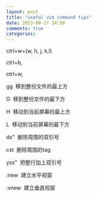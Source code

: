 ```yaml
---
layout: post
title: "useful vim command tips"
date: 2013-08-17 14:50
comments: true
categories:
---
```

ctrl+w+(w, h, j, k,l)

ctrl+b,

ctrl+w,

gg&nbsp;&nbsp;移到整份文件的最上方

G&nbsp;&nbsp;移到整份文件的最下方

H&nbsp;&nbsp;移动到当前屏幕的最上方

L&nbsp;&nbsp;移动到当前屏幕的最下方

ds"&nbsp;&nbsp;删除周围的双引号

cst&nbsp;&nbsp;删除周围的tag

yss"&nbsp;&nbsp;把整行加上双引号

:new&nbsp;&nbsp;建立水平视窗

:vnew&nbsp;&nbsp;建立垂直视窗





